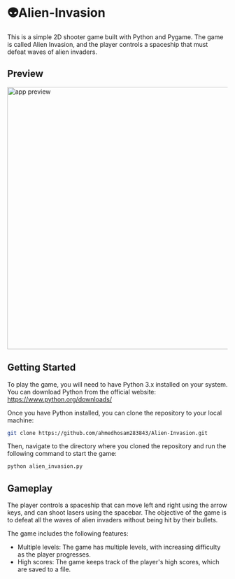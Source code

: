 # 👽Alien-Invasion


This is a simple 2D shooter game built with Python and Pygame. The game is called Alien Invasion, and the player controls a spaceship that must defeat waves of alien invaders.

## Preview
<p align="left">
<img src="https://media.giphy.com/media/v1.Y2lkPTc5MGI3NjExMTliNGY2NjkzOWI0Njg3ZTNjODc3YWJkN2M4OWY3ZjQ0OTBlYjFmNSZjdD1n/ypYamNy2VjRPsonWgy/giphy.gif" alt="app preview" width="600px" />

</br>
</p>

## Getting Started

To play the game, you will need to have Python 3.x installed on your system. You can download Python from the official website: https://www.python.org/downloads/

Once you have Python installed, you can clone the repository to your local machine:
```bash
git clone https://github.com/ahmedhosam283843/Alien-Invasion.git
```

Then, navigate to the directory where you cloned the repository and run the following command to start the game:
```bash
python alien_invasion.py
```

## Gameplay

The player controls a spaceship that can move left and right using the arrow keys, and can shoot lasers using the spacebar. The objective of the game is to defeat all the waves of alien invaders without being hit by their bullets.

The game includes the following features:

- Multiple levels: The game has multiple levels, with increasing difficulty as the player progresses.
- High scores: The game keeps track of the player's high scores, which are saved to a file.


